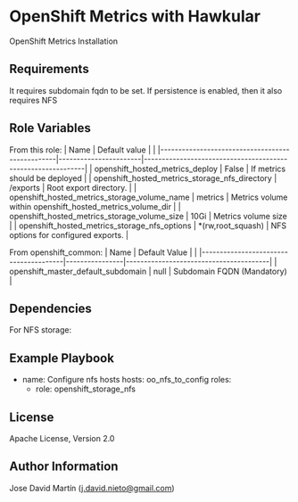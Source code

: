OpenShift Metrics with Hawkular
====================

OpenShift Metrics Installation

Requirements
------------
It requires subdomain fqdn to be set.
If persistence is enabled, then it also requires NFS 

Role Variables
--------------

From this role:
| Name                                            | Default value         |                                                             |
|-------------------------------------------------|-----------------------|-------------------------------------------------------------|
| openshift_hosted_metrics_deploy                 | False                 | If metrics should be deployed                               |
| openshift_hosted_metrics_storage_nfs_directory  | /exports              | Root export directory.                                      |
| openshift_hosted_metrics_storage_volume_name    | metrics               | Metrics volume within openshift_hosted_metrics_volume_dir   |
| openshift_hosted_metrics_storage_volume_size    | 10Gi                  | Metrics volume size                                         |
| openshift_hosted_metrics_storage_nfs_options    | *(rw,root_squash)     | NFS options for configured exports.                         |


From openshift_common:
| Name                                  | Default Value  |                                        |
|---------------------------------------|----------------|----------------------------------------|
| openshift_master_default_subdomain    | null           | Subdomain FQDN (Mandatory)             |


Dependencies
------------
For NFS storage:

Example Playbook
----------------

- name: Configure nfs hosts
  hosts: oo_nfs_to_config
  roles:
  - role: openshift_storage_nfs

License
-------

Apache License, Version 2.0

Author Information
------------------

Jose David Martín (j.david.nieto@gmail.com)
